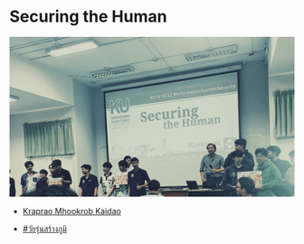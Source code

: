# Securing the Human 

![First 3 teams](img/SecTheHum/2024-12-21_first3teams.jpg "First 3 teams")

+ [Kraprao Mhookrob Kaidao](https://qlerdev.github.io/boardgame)

* [#วัยรุ่นสร้างภูมิ](#)